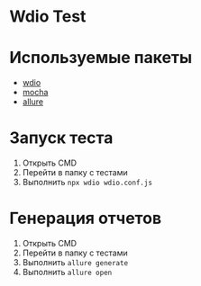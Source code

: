 # Wdio Test

# Используемые пакеты
+ [wdio](https://webdriver.io/docs/gettingstarted.html)
+ [mocha](https://webdriver.io/docs/frameworks.html)
+ [allure](https://webdriver.io/docs/allure-reporter.html)

# Запуск теста
1. Открыть CMD
2. Перейти в папку с тестами
3. Выполнить ``` npx wdio wdio.conf.js ```

# Генерация отчетов 
1. Открыть CMD
2. Перейти в папку с тестами
3. Выполнить ``` allure generate ```
4. Выполнить ``` allure open ```
